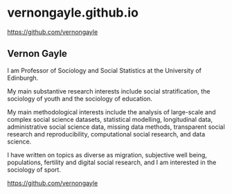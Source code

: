 # vernongayle.github.io

https://github.com/vernongayle

## Vernon Gayle ##

I am Professor of Sociology and Social Statistics at the University of Edinburgh. 

My main substantive research interests include social stratification, the sociology of youth and the sociology of education. 

My main methodological interests include the analysis of large-scale and complex social science datasets, 
statistical modelling, longitudinal data, administrative social science data, missing data methods, transparent social research and 
reproducibility, computational social research, and data science.

I have written on topics as diverse as migration, subjective well being, populations, fertility and digital social research, and 
I am interested in the sociology of sport.

https://github.com/vernongayle
